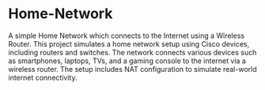 # Home-Network
A simple Home Network which connects to the Internet using a Wireless Router. 
This project simulates a home network setup using Cisco devices, including routers and switches. The network connects various devices such as smartphones, laptops, TVs, and a gaming console to the internet via a wireless router. The setup includes NAT configuration to simulate real-world internet connectivity.

